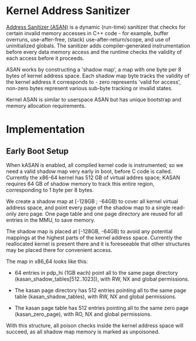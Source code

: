 # Kernel Address Sanitizer

[Address Sanitizer (ASAN)][address-sanitizer] is a dynamic (run-time)
sanitizer that checks for certain invalid memory accesses in C++ code -
for example, buffer overruns, use-after-free, (stack)
use-after-return/scope, and use of uninitialized globals. The sanitizer
adds compiler-generated instrumentation before every data memory access
and the runtime checks the validity of each access before it proceeds.

ASAN works by constructing a 'shadow map', a map with one byte per 8
bytes of kernel address space. Each shadow map byte tracks the validity
of the kernel address it corresponds to - zero represents 'valid for
access', non-zero bytes represent various sub-byte tracking or invalid
states.

Kernel ASAN is similar to userspace ASAN but has unique bootstrap and
memory allocation requirements.

# Implementation
## Early Boot Setup

When kASAN is enabled, all compiled kernel code is instrumented; so we
need a valid shadow map very early in boot, before C code is called.
Currently the x86-64 kernel has 512 GB of virtual addres space; KASAN
requires 64 GB of shadow memory to track this entire region,
corresponding to 1 byte per 8 bytes.

We create a shadow map at [-128GB ; -64GB) to cover all kernel virtual
address space, and point every page of the shadow map to a single
read-only zero page. One page table and one page directory are reused
for all entries in the MMU, to save memory.

The shadow map is placed at [-128GB, -64GB) to avoid any potential
mappings at the highest parts of the kernel address space. Currently
the reallocated kernel is present there and it is foreseeable that
other structures may be placed there for convenient access.

The map in x86_64 looks like this:

* 64 entries in pdp_hi (1GB each) point all to the same page directory
  (kasan_shadow_tables[512..1023]), with RW, NX and global permissions.

* The kasan page directory has 512 entries pointing all to the same page
  table (kasan_shadow_tables), with RW, NX and global permissions.

* The kasan page table has 512 entries pointing all to the same zero
  page (kasan_zero_page), with RO, NX and global permissions.

With this structure, all poison checks inside the kernel address space
will succeed, as all shadow map memory is marked as unpoisoned.

[address-sanitizer]: https://clang.llvm.org/docs/AddressSanitizer.html
